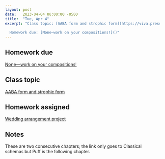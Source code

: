 ```yaml
---
layout: post
date:   2023-04-04 00:00:00 -0500
title:  "Tue, Apr 4"
excerpt: "Class topic: [AABA form and strophic form](https://viva.pressbooks.pub/openmusictheory/chapter/aaba-and-strophic-form/)
  
  Homework due: [None—work on your compositions!]()"
---
```


## Homework due

[None—work on your compositions!]()

## Class topic

[AABA form and strophic form](https://viva.pressbooks.pub/openmusictheory/chapter/aaba-and-strophic-form/)

## Homework assigned

[Wedding arrangement project](https://viva.pressbooks.pub/openmusictheory/chapter/rhythm-and-meter-in-pop-music/#assignments)

## Notes

These are two consecutive chapters; the link only goes to Classical schemas but Puff is the following chapter.